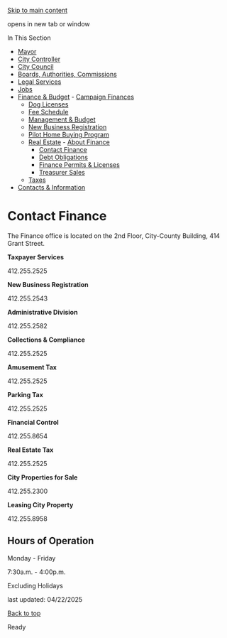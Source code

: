 [Skip to main content](https://www.pittsburghpa.gov/City-Government/Finance-Budget/Real-Estate/Contact-Finance#main-content)

opens in new tab or window

In This Section

- [Mayor](https://www.pittsburghpa.gov/City-Government/Mayor)
- [City Controller](https://www.pittsburghpa.gov/City-Government/City-Controllers-Office)
- [City Council](https://www.pittsburghpa.gov/City-Government/City-Council)
- [Boards, Authorities, Commissions](https://www.pittsburghpa.gov/City-Government/Boards-Authorities-Commissions)
- [Legal Services](https://www.pittsburghpa.gov/City-Government/Legal-Services)
- [Jobs](https://www.pittsburghpa.gov/City-Government/Jobs)
- [Finance & Budget](https://www.pittsburghpa.gov/City-Government/Finance-Budget)  - [Campaign Finances](https://www.pittsburghpa.gov/City-Government/Finance-Budget/Campaign-Finances)
  - [Dog Licenses](https://www.pittsburghpa.gov/City-Government/Finance-Budget/Dog-Licenses)
  - [Fee Schedule](https://www.pittsburghpa.gov/City-Government/Finance-Budget/Finance-Fee-Schedule)
  - [Management & Budget](https://www.pittsburghpa.gov/City-Government/Finance-Budget/Management-Budget)
  - [New Business Registration](https://www.pittsburghpa.gov/City-Government/Finance-Budget/New-Business-Registration)
  - [Pilot Home Buying Program](https://www.pittsburghpa.gov/City-Government/Finance-Budget/Pilot-Home-Buying-Program)
  - [Real Estate](https://www.pittsburghpa.gov/City-Government/Finance-Budget/Real-Estate)    - [About Finance](https://www.pittsburghpa.gov/City-Government/Finance-Budget/Real-Estate/About-Finance)
    - [Contact Finance](https://www.pittsburghpa.gov/City-Government/Finance-Budget/Real-Estate/Contact-Finance)
    - [Debt Obligations](https://www.pittsburghpa.gov/City-Government/Finance-Budget/Real-Estate/Debt-Obligations)
    - [Finance Permits & Licenses](https://www.pittsburghpa.gov/City-Government/Finance-Budget/Real-Estate/Finance-Permits-Licenses)
    - [Treasurer Sales](https://www.pittsburghpa.gov/City-Government/Finance-Budget/Real-Estate/Treasurer-Sales)
  - [Taxes](https://www.pittsburghpa.gov/City-Government/Finance-Budget/Taxes)
- [Contacts & Information](https://www.pittsburghpa.gov/City-Government/Contacts-Information)

# Contact Finance

The Finance office is located on the 2nd Floor, City-County Building, 414 Grant Street.

**Taxpayer Services**

412.255.2525

**New Business Registration**

412.255.2543

**Administrative Division**

412.255.2582

**Collections & Compliance**

412.255.2525

**Amusement Tax**

412.255.2525

**Parking Tax**

412.255.2525

**Financial Control**

412.255.8654

**Real Estate Tax**

412.255.2525

**City Properties for Sale**

412.255.2300

**Leasing City Property**

412.255.8958

## Hours of Operation

Monday - Friday

7:30a.m. - 4:00p.m.

Excluding Holidays

last updated: 04/22/2025

[Back to top](https://www.pittsburghpa.gov/City-Government/Finance-Budget/Real-Estate/Contact-Finance#body-top)

Ready
